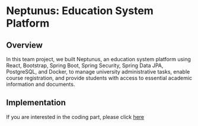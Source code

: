 # Neptunus: Education System Platform

## Overview
In this team project, we built Neptunus, an education system platform using React, Bootstrap, Spring Boot, Spring Security, Spring Data JPA, PostgreSQL, and Docker, to manage university administrative tasks, enable course registration, and provide students with access to essential academic information and documents.

## Implementation
If you are interested in the coding part, please click [here](https://github.com/nagymengyireka/neptunus)